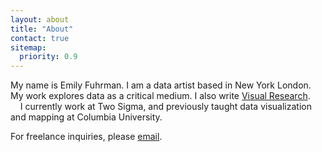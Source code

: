 ```yaml
---
layout: about
title: "About"
contact: true
sitemap:
  priority: 0.9
---
```

My name is Emily Fuhrman. I am a data artist based in <span class='st'>New York</span> London. My work explores data as a critical medium. I also write [Visual Research](https://visualresearch.substack.com/).<br/>&nbsp;&nbsp;&nbsp;&nbsp;I currently work at Two Sigma, and previously taught data visualization and mapping at Columbia University.

<span class='sub'>For freelance inquiries, please [email](mailto:emily.fuhrman@columbia.edu).</span>
